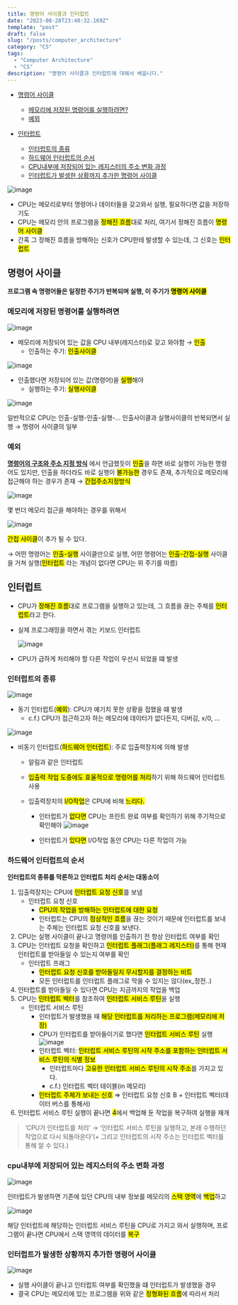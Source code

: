 ```yaml
---
title: 명령어 사이클과 인터럽트
date: "2023-08-28T23:40:32.169Z"
template: "post"
draft: false
slug: "/posts/computer_architecture"
category: "CS"
tags:
  - "Computer Architecture"
  - "CS"
description: "명령어 사이클과 인터럽트에 대해서 배웁니다."
---
```


- [명령어 사이클](#명령어-사이클)
  - [메모리에 저장된 명령어를 실행하려면?](#메모리에-저장된-명령어를-실행하려면)
  - [예외](#예외)
- [인터럽트](#인터럽트)

  - [인터럽트의 종류](#인터럽트의-종류)
  - [하드웨어 인터럽트의 순서](#하드웨어-인터럽트의-순서)
  - [CPU내부에 저장되어 있는 레지스터의 주소 변화 과정](#cpu내부에-저장되어-있는-레지스터의-주소-변화-과정)
  - [인터럽트가 발생한 상황까지 추가한 명령어 사이클](#인터럽트가-발생한-상황까지-추가한-명령어-사이클)

![image](https://github.com/dltlaos11/CodeSolving/assets/74396128/1546e876-331e-4d5a-a779-d2139a0fad07)

- CPU는 메모리로부터 명령어나 데이터들을 갖고와서 실행, 필요하다면 값을 저장하기도
- CPU는 메모리 안의 프로그램을 <Mark>정해진 흐름</Mark>대로 처리, 여기서 정해진 흐름이 <Mark>명령어 사이클
- 간혹 그 정해진 흐름을 방해하는 신호가 CPU한테 발생할 수 있는데, 그 신호는 <Mark>인터럽트

## 명령어 사이클

**프로그램 속 명령어들은 일정한 주기가 반복되며 실행, 이 주기가 <Mark>명령어 사이클**

### 메모리에 저장된 명령어를 실행하려면

![image](https://github.com/dltlaos11/CodeSolving/assets/74396128/f292c621-d975-41f1-bac3-727386686959)

- 메모리에 저장되어 있는 값을 CPU 내부(레지스터)로 갖고 와야함 → <Mark>인출</Mark>
  - 인출하는 주기: <Mark>인출사이클

![image](https://github.com/dltlaos11/CodeSolving/assets/74396128/1b9d4dcb-7730-4e71-87fb-d59d2f09f7e8)

- 인출했다면 저장되어 있는 값(명령어)을 <Mark>실행</Mark>해야
  - 실행하는 주기: <Mark>실행사이클

![image](https://github.com/dltlaos11/CodeSolving/assets/74396128/c363469c-c5b1-4209-90f0-2b4f425df23a)

일반적으로 CPU는 인출-실행-인출-실행-… 인출사이클과 실행사이클의 반복되면서 실행 → 명령어 사이클의 일부

### 예외

**[명령어의 구조와 주소 지정 방식](https://dltlaos11.github.io/posts/%EB%AA%85%EB%A0%B9%EC%96%B4%EC%9D%98%20%EA%B5%AC%EC%A1%B0%EC%99%80%20%EC%A3%BC%EC%86%8C%20%EC%A7%80%EC%A0%95%20%EB%B0%A9%EC%8B%9D)** 에서 언급했듯이 <Mark>인출</Mark>을 하면 바로 실행이 가능한 명령어도 있지만, 인출을 하더라도 바로 실행이 <Mark>불가능한</Mark> 경우도 존재, 추가적으로 메모리에 접근해야 하는 경우가 존재 → <Mark>간접주소지정방식</Mark>

![image](https://github.com/dltlaos11/CodeSolving/assets/74396128/9de315a6-d1e8-4309-a688-3042fd262fb1)

몇 번더 메모리 접근을 해야하는 경우를 위해서

![image](https://github.com/dltlaos11/CodeSolving/assets/74396128/46d0e437-3c57-4a93-9889-2975399188bd)

<Mark>간접 사이클</Mark>이 추가 될 수 있다.

→ 어떤 명령어는 <Mark>인출-실행</Mark> 사이클만으로 실행, 어떤 명령어는 <Mark>인출-간접-실행</Mark> 사이클을 거쳐 실행(<Mark>인터럽트</Mark> 라는 개념이 없다면 CPU는 위 주기를 따름)

## 인터럽트

- CPU가 <Mark>정해진 흐름</Mark>대로 프로그램을 실행하고 있는데, 그 흐름을 끊는 주체를 <Mark>인터럽트</Mark>라고 한다.
- 실제 프로그래밍을 하면서 겪는 키보드 인터럽트

  ![image](https://github.com/dltlaos11/CodeSolving/assets/74396128/f5bf20f6-0f90-4eb7-81b8-2e355cbc83a8)

- CPU가 급하게 처리해야 할 다른 작업이 우선시 되었을 떄 발생

### 인터럽트의 종류

![image](https://github.com/dltlaos11/CodeSolving/assets/74396128/e0d45a10-f644-47e1-88ee-416bd21f7b74)

- 동기 인터럽트(<Mark>예외</Mark>): CPU가 예기치 못한 상황을 접했을 떄 발생
  - c.f.) CPU가 접근하고자 하는 메모리에 데이터가 없다든지, 디버깅, x/0, …

![image](https://github.com/dltlaos11/CodeSolving/assets/74396128/ed4acc25-1d86-4f2a-b4b3-8d4d44282677)

- 비동기 인터럽트(<Mark>하드웨어 인터럽트</Mark>): 주로 입출력장치에 의해 발생

  - 알림과 같은 인터럽트
  - <Mark>입출력 작업 도중에도 효율적으로 명령어를 처리</Mark>하기 위해 하드웨어 인터럽트 사용
  - 입출력장치의 <Mark>I/O작업</Mark>은 CPU에 비해 <Mark>느리다.</Mark>

    - 인터럽트가 <Mark>없다면</Mark> CPU는 프린트 완료 여부를 확인하기 위해 주기적으로 확인해야
      ![image](https://github.com/dltlaos11/CodeSolving/assets/74396128/1031762c-9ead-433e-8162-5b3c9943eb55)

    - 인터럽트가 <Mark>있다면</Mark> I/O작업 동안 CPU는 다른 작업이 가능

### 하드웨어 인터럽트의 순서

**인터럽트의 종류를 막론하고 인터럽트 처리 순서는 대동소이**

1. 입출력장치는 CPU에 <Mark>인터럽트 요청 신호</Mark>를 보냄
   - 인터럽트 요청 신호
     - <Mark>CPU의 작업을 방해하는 인터럽트에 대한 요청</Mark>
     - 인터럽트는 CPU의 <Mark>정상적인 흐름</Mark>을 끊는 것이기 때문에 인터럽트를 보내는 주체는 인터럽트 요청 신호를 보낸다.
2. CPU는 실행 사이클이 끝나고 명령어를 인출하기 전 항상 인터럽트 여부를 확인
3. CPU는 인터럽트 요청을 확인하고 <Mark>인터럽트 플래그(플래그 레지스터)</Mark>를 통해 현재 인터럽트를 받아들일 수 있는지 여부를 확인
   - 인터럽트 프래그
     - <Mark>인터럽트 요청 신호를 받아들일지 무시할지를 결정하는 비트</Mark>
     - 모든 인터럽트를 인터럽트 플래그로 막을 수 있지는 않다(ex\_정전..)
4. 인터럽트를 받아들일 수 있다면 CPU는 지금까지의 작업을 백업
5. CPU는 <Mark>인터럽트 벡터</Mark>를 참조하여 <Mark>인터럽트 서비스 루틴</Mark>을 실행
   - 인터럽트 서비스 루틴
     - 인터럽트가 발생했을 때 <Mark>해당 인터럽트를 처리하는 프로그램(메모리에 저장)</Mark>
     - CPU가 인터럽트를 받아들이기로 했다면 <Mark>인터럽트 서비스 루틴</Mark> 실행
       ![image](https://github.com/dltlaos11/CodeSolving/assets/74396128/2843fb8e-504e-4e09-8ab5-e3a8b34862e6)
     - 인터럽트 벡터: <Mark>인터럽트 서비스 루틴의 시작 주소를 포함하는 인터럽트 서비스 루틴의 식별 정보</Mark>
       - 인터럽트마다 <Mark>고유한 인터럽트 서비스 루틴의 시작 주소</Mark>를 가지고 있다.
       - c.f.) 인터럽트 벡터 테이블(in 메모리)
     - <Mark>인터럽트 주체가 보내는 신호</Mark> ⇒ 인터럽트 요청 신호 B + 인터럽트 벡터(데이터 버스를 통해서)
6. 인터럽트 서비스 루틴 실행이 끝나면 <Mark>4</Mark>에서 백업해 둔 작업을 복구하여 실행을 재개

> ‘CPU가 인터럽트를 처리’ → ‘인터럽트 서비스 루틴을 실행하고, 본래 수행하던 작업으로 다시 되돌아온다’(+ 그리고 인터럽트의 시작 주소는 인터럽트 벡터를 통해 알 수 있다.)

### cpu내부에 저장되어 있는 레지스터의 주소 변화 과정

![image](https://github.com/dltlaos11/CodeSolving/assets/74396128/32bead51-b9af-41d1-9539-76ea919d914a)

인터럽트가 발생하면 기존에 있던 CPU의 내부 정보를 메모리의 <Mark>스택 영역</Mark>에 <Mark>백업</Mark>하고

![image](https://github.com/dltlaos11/CodeSolving/assets/74396128/7477fd17-dfd8-47d8-92f6-721833b61223)

해당 인터럽트에 해당하는 인터럽트 서비스 루틴을 CPU로 가지고 와서 실행하며, 프로그램이 끝나면 CPU에서 스택 영역의 데이터를 <Mark>복구</Mark>

### 인터럽트가 발생한 상황까지 추가한 명령어 사이클

![image](https://github.com/dltlaos11/CodeSolving/assets/74396128/3ab3ad96-f1a3-455d-889e-b136c0e9d951)

- 실행 사이클이 끝나고 인터럽트 여부를 확인했을 떄 인터럽트가 발생했을 경우
- 결국 CPU는 메모리에 있는 프로그램을 위와 같은 <Mark>정형화된 흐름</Mark>에 따라서 처리
